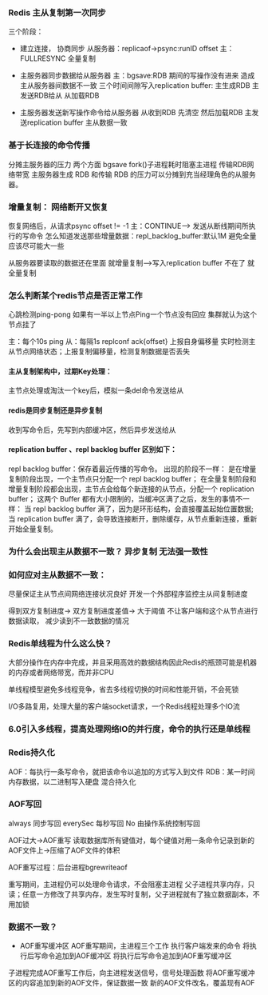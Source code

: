 ### Redis 主从复制第一次同步
三个阶段：
* 建立连接， 协商同步
  从服务器：replicaof->psync:runID offset
  主：FULLRESYNC 全量复制

* 主服务器同步数据给从服务器
  主：bgsave:RDB 期间的写操作没有进来 造成主从服务器间数据不一致
  三个时间间隙写入replication buffer:
  主生成RDB
  主发送RDB给从
  从加载RDB

* 主服务器发送新写操作命令给从服务器
  从收到RDB 先清空 然后加载RDB
  主发送replication buffer 主从数据一致

### 基于长连接的命令传播

分摊主服务器的压力
两个方面 bgsave fork()子进程耗时阻塞主进程
传输RDB网络带宽
主服务器生成 RDB 和传输 RDB 的压力可以分摊到充当经理角色的从服务器。

### 增量复制： 网络断开又恢复
恢复网络后，从请求psync offset != -1
主：CONTINUE——> 发送从断线期间所执行的写命令
怎么知道发送那些增量数据：repl_backlog_buffer:默认1M 避免全量 应该尽可能大一些

从服务器要读取的数据还在里面 就增量复制——>写入replication buffer
不在了 就全量复制


### 怎么判断某个redis节点是否正常工作
心跳检测ping-pong 如果有一半以上节点Ping一个节点没有回应 集群就认为这个节点挂了

主：每个10s ping
从：每隔1s replconf ack{offset} 上报自身偏移量
实时检测主从节点网络状态；上报复制偏移量，检测复制数据是否丢失

#### 主从复制架构中，过期Key处理：
主节点处理或淘汰一个key后，模拟一条del命令发送给从

#### redis是同步复制还是异步复制
收到写命令后，先写到内部缓冲区，然后异步发送给从

#### replication buffer 、repl backlog buffer 区别如下：
repl backlog buffer：保存着最近传播的写命令。
出现的阶段不一样：
是在增量复制阶段出现，一个主节点只分配一个 repl backlog buffer；
在全量复制阶段和增量复制阶段都会出现，主节点会给每个新连接的从节点，分配一个 replication buffer；
这两个 Buffer 都有大小限制的，当缓冲区满了之后，发生的事情不一样：
当 repl backlog buffer 满了，因为是环形结构，会直接覆盖起始位置数据;
当 replication buffer 满了，会导致连接断开，删除缓存，从节点重新连接，重新开始全量复制。

### 为什么会出现主从数据不一致？ 异步复制 无法强一致性

### 如何应对主从数据不一致：
尽量保证主从节点间网络连接状况良好
开发一个外部程序监控主从间复制进度

得到双方复制进度-> 双方复制进度差值-> 大于阈值 不让客户端和这个从节点进行数据读取， 减少读到不一致数据的情况

### Redis单线程为什么这么快？

大部分操作在内存中完成，并且采用高效的数据结构因此Redis的瓶颈可能是机器的内存或者网络带宽，而并非CPU

单线程模型避免多线程竞争，省去多线程切换的时间和性能开销，不会死锁

I/O多路复用，处理大量的客户端socket请求，一个Redis线程处理多个IO流

### 6.0引入多线程，提高处理网络IO的并行度，命令的执行还是单线程

### Redis持久化
AOF：每执行一条写命令，就把该命令以追加的方式写入到文件
RDB：某一时间内存数据，以二进制写入硬盘
混合持久化

### AOF写回
always 同步写回
everySec 每秒写回
No 由操作系统控制写回

AOF过大->AOF重写
读取数据库所有键值对，每个键值对用一条命令记录到新的AOF文件上->压缩了AOF文件的体积

AOF重写过程：后台进程bgrewriteaof

重写期间，主进程仍可以处理命令请求，不会阻塞主进程
父子进程共享内存，只读；任意一方修改了共享内存，发生写时复制，父子进程就有了独立数据副本，不用加锁

### 数据不一致？
* AOF重写缓冲区
  AOF重写期间，主进程三个工作
  执行客户端发来的命令
  将执行后写命令追加到AOF缓冲区
  将执行后写命令追加到AOF重写缓冲区

子进程完成AOF重写工作后，向主进程发送信号，信号处理函数
将AOF重写缓冲区的内容追加到新的AOF文件，保证数据一致
新的AOF文件改名，覆盖现有AOF